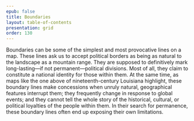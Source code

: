 ```yaml
---
epub: false
title: Boundaries
layout: table-of-contents
presentation: grid
order: 130
---
```

Boundaries can be some of the simplest and most provocative lines on a map. These lines ask us to accept political borders as being as natural to the landscape as a mountain range. They are supposed to definitively mark long-lasting—if not permanent—political divisions. Most of all, they claim to constitute a national identity for those within them. At the same time, as maps like the one above of nineteenth-century Louisiana highlight, these boundary lines make concessions when unruly natural, geographical features interrupt them; they frequently change in response to global events; and they cannot tell the whole story of the historical, cultural, or political loyalties of the people within them. In their search for permanence, these boundary lines often end up exposing their own limitations.